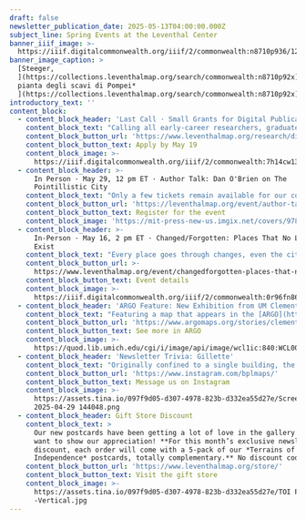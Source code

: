 ```yaml
---
draft: false
newsletter_publication_date: 2025-05-13T04:00:00.000Z
subject_line: Spring Events at the Leventhal Center
banner_iiif_image: >-
  https://iiif.digitalcommonwealth.org/iiif/2/commonwealth:n8710p936/122,117,6716,937/1400,/0/default.jpg
banner_image_caption: >
  [Steeger,
  ](https://collections.leventhalmap.org/search/commonwealth:n8710p92x)[*Nuova
  pianta degli scavi di Pompei*
  ](https://collections.leventhalmap.org/search/commonwealth:n8710p92x)[(1862)](https://collections.leventhalmap.org/search/commonwealth:n8710p92x)
introductory_text: ''
content_block:
  - content_block_header: 'Last Call · Small Grants for Digital Publications: Applications Due May 19'
    content_block_text: "Calling all early-career researchers, graduate students, and scholars! The deadline for our\_**Small Grants Fund for Early Career Digital Publications**\_is **May 19** for grant awards in the 2025–2026 academic year. The Small Grants program supports early career scholars through the process of producing a publication for general audiences in a digital format. The program is designed to catalyze creative projects which utilize a digital medium to present scholarly work through engaging, accessible, and experimental communicative modalities. Read about a past cohort of Small Grant awardees [here](https://www.leventhalmap.org/articles/small-grants-2024/).\n"
    content_block_button_url: 'https://www.leventhalmap.org/research/digital-publication-small-grants/'
    content_block_button_text: Apply by May 19
    content_block_image: >-
      https://iiif.digitalcommonwealth.org/iiif/2/commonwealth:7h14cw138/8114,449,4401,7777/,1200/0/default.jpg
  - content_block_header: >-
      In Person · May 29, 12 pm ET · Author Talk: Dan O'Brien on The
      Pointillistic City
    content_block_text: "Only a few tickets remain available for our conversation with\_**Dan O'Brien** and **Nigel Jacob** on O'Brien’s newly-released book\_*The Pointillistic City: How Microspatial Inequities Affect Well-Being in Our Communities, and What We Can Do about It.* This talk is\_free, open to the public, and will be held in person at the\_Central Library in Copley Square. **Lunch will be served and registration is required to attend.**\n\nDr.\_Dan\_O’Brien\_is Professor of Public Policy and Urban Affairs and Criminology\_and Criminal Justice at Northeastern University and Director of the Boston Area Research Initiative (BARI). His research focuses on equity in urban neighborhoods, including crime, environmental justice, and more. His three books,\_including *The Pointillistic City*, demonstrate the value of integrating data-driven science with community-oriented policy and practice.\n"
    content_block_button_url: 'https://leventhalmap.org/event/author-talk-dan-obrien-pointillistic-city/'
    content_block_button_text: Register for the event
    content_block_image: 'https://mit-press-new-us.imgix.net/covers/9780262550802.jpg?auto=format'
  - content_block_header: >-
      In-Person · May 16, 2 pm ET · Changed/Forgotten: Places That No Longer
      Exist
    content_block_text: "Every place goes through changes, even the cities, countries, and empires we think will be around until the end of time. Sometimes environmental shifts or disasters bring about a catastrophic collapse. Other times human whims and desires lead to the decimation of historic areas, irreversibly altering the very fabric of the region.\n\nThrough the maps on display in this\_*From The Vault*, we can revisit these places of the past. From the historic counterparts of modern day cities or the ancient ruins of a fallen society, *Changed/Forgotten* will show us just how much has changed, how much has been forgotten, and yet how much still remains from a time gone by.\n"
    content_block_button_url: >-
      https://www.leventhalmap.org/event/changedforgotten-places-that-no-longer-exist-from-the-vault-collections-showing/
    content_block_button_text: Event details
    content_block_image: >-
      https://iiif.digitalcommonwealth.org/iiif/2/commonwealth:0r96fn861/2644,1114,1246,2090/,1200/0/default.jpg
  - content_block_header: 'ARGO Feature: New Exhibition from UM Clements Library'
    content_block_text: "Featuring a map that appears in the [ARGO](https://www.argomaps.org/) portal, the new exhibition\_*[Bloody Work: Lexington and Concord 1775](https://clements.umich.edu/exhibit/bloody-work/)*\_explores the early months of 1775 in Massachusetts, the battles of April 19, and their immediate aftermath, giving an account of the events that ignited a nearly eight-year Revolutionary War between the British Empire and its American colonies. You can see the Clements Library’s map of the battles of Lexington and Concord in ARGO, and read on to discover letters and proclamation from these fateful months in spring 1775.\n"
    content_block_button_url: 'https://www.argomaps.org/stories/clements-exhibition/'
    content_block_button_text: See more in ARGO
    content_block_image: >-
      https://quod.lib.umich.edu/cgi/i/image/api/image/wcl1ic:840:WCL000934/2395,1233,1551,2211/,1200/0/default.jpg
  - content_block_header: 'Newsletter Trivia: Gillette'
    content_block_text: "Originally confined to a single building, the Gillette company grew to have a very sizable presence in South Boston. Gillette now has plans to renovate the company’s campus along Fort Point Channel into a mixed-use live/work/leisure area. Which of the following industries was historically present on the site of the current Gillette campus in the late nineteenth and early twentieth centuries?\n\n* Newspaper printing press\n* Fishery\n* Candy manufacturer\n* Sugar refinery\n\nThe answer to last newsletter’s question about which historic neighborhood had a reservoir that operated from 1849 to 1876 was **Beacon Hill**.\n\nCorrect answers will be included in a random draw—the winner will receive the next three\_[Map of the Month club](https://www.leventhalmap.org/donate/map-of-the-month/)\_postcards for free.\_***Congratulations to our last winner, Gretchen!*** In order to enter, make sure you follow us on [Bluesky](https://bsky.app/profile/bplmaps.bsky.social),\_[Instagram](https://www.instagram.com/bplmaps/)\_or\_[Facebook](https://www.facebook.com/bplmaps)\_and direct message or email us the answer to the following question. We’ll accept answers until **May 19 at 9 am ET.**\n"
    content_block_button_url: 'https://www.instagram.com/bplmaps/'
    content_block_button_text: Message us on Instagram
    content_block_image: >-
      https://assets.tina.io/097f9d05-d307-4978-823b-d332ea55d27e/Screenshot
      2025-04-29 144048.png
  - content_block_header: Gift Store Discount
    content_block_text: >
      Our new postcards have been getting a lot of love in the gallery and we
      want to show our appreciation! **For this month’s exclusive newsletter
      discount, each order will come with a 5-pack of our *Terrains of
      Independence* postcards, totally complementary.** No discount code needed.
    content_block_button_url: 'https://www.leventhalmap.org/store/'
    content_block_button_text: Visit the gift store
    content_block_image: >-
      https://assets.tina.io/097f9d05-d307-4978-823b-d332ea55d27e/TOI Postcards
      -Vertical.jpg
---
```


